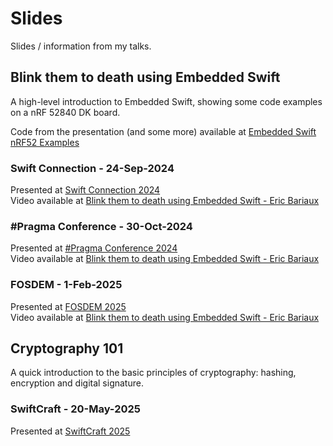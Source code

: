 # Slides

Slides / information from my talks.

## Blink them to death using Embedded Swift

A high-level introduction to Embedded Swift, showing some code examples on a nRF 52840 DK board.

Code from the presentation (and some more) available at [Embedded Swift nRF52 Examples](https://github.com/nelcea/EmbeddedSwift-nRF52-Examples)

### Swift Connection - 24-Sep-2024

Presented at [Swift Connection 2024](https://swiftconnection.io/)  
Video available at [Blink them to death using Embedded Swift - Eric Bariaux](https://async.techconnection.io/talks/swift-connection/swift-connection-2024/eric-bariaux-blink-them-to-death-using-embedded-swift)

### \#Pragma Conference - 30-Oct-2024

Presented at [#Pragma Conference 2024](https://pragmaconference.com)  
Video available at [Blink them to death using Embedded Swift - Eric Bariaux](https://www.youtube.com/watch?v=8YAtCWtDQgw)

### FOSDEM - 1-Feb-2025

Presented at [FOSDEM 2025](https://fosdem.org/2025/)  
Video available at [Blink them to death using Embedded Swift - Eric Bariaux](https://ftp.belnet.be/mirror/FOSDEM/video/2025/k4401/fosdem-2025-4163-blink-them-to-death-using-embedded-swift.mp4)

## Cryptography 101

A quick introduction to the basic principles of cryptography: hashing, encryption and digital signature.

### SwiftCraft - 20-May-2025

Presented at [SwiftCraft 2025](https://swiftcraft.uk/)
